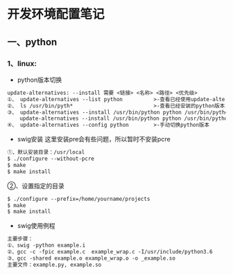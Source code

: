 # 开发环境配置笔记
## 一、python
### 1、linux:
- python版本切换
```txt
update-alternatives: --install 需要 <链接> <名称> <路径> <优先级>
①、 update-alternatives --list python          >-查看已经使用update-alternative管理的python
②、 ls /usr/bin/pyth*                          >-查看已经安装的python版本，确定需要切换的python版本      
③、 update-alternatives --install /usr/bin/python python /usr/bin/python2.7 1  >-绑定python2.7优先级1
    update-alternatives --install /usr/bin/python python /usr/bin/python3.6 2  >-绑定python3.6优先级2
④、 update-alternatives --config python        >-手动切换python版本
```
- swig安装
这里安装pre会有些问题，所以暂时不安装pcre
```txt
①、默认安装目录：/usr/local
$ ./configure --without-pcre
$ make
$ make install
```
②、设置指定的目录
```txt
$ ./configure --prefix=/home/yourname/projects
$ make
$ make install
```
- swig使用例程
```txt
主要步骤：
①、swig -python example.i
②、gcc -c -fpic example.c  example_wrap.c -I/usr/include/python3.6
③、gcc -shared example.o example_wrap.o -o _example.so
主要文件：example.py, example.so
```
